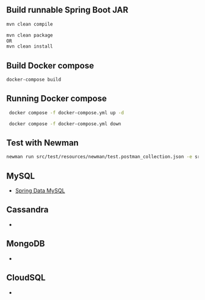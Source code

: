 
## Build runnable Spring Boot JAR
```bash
mvn clean compile

mvn clean package
OR
mvn clean install
```

## Build Docker compose 
```bash
docker-compose build
```

## Running Docker compose
```bash
 docker compose -f docker-compose.yml up -d

 docker compose -f docker-compose.yml down
```

## Test with Newman
```bash
newman run src/test/resources/newman/test.postman_collection.json -e src/test/resources/newman/Local.postman_environment.json
```

## MySQL

- [Spring Data MySQL](https://github.com/spring-guides/gs-accessing-data-mysql/tree/main)

## Cassandra

- []()

## MongoDB

- []()

## CloudSQL

- []()
